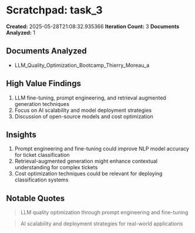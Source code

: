 # Scratchpad: task_3

**Created:** 2025-05-28T21:08:32.935366
**Iteration Count:** 3
**Documents Analyzed:** 1

## Documents Analyzed
- LLM_Quality_Optimization_Bootcamp_Thierry_Moreau_a

## High Value Findings
1. LLM fine-tuning, prompt engineering, and retrieval augmented generation techniques
2. Focus on AI scalability and model deployment strategies
3. Discussion of open-source models and cost optimization

## Insights
1. Prompt engineering and fine-tuning could improve NLP model accuracy for ticket classification
2. Retrieval-augmented generation might enhance contextual understanding for complex tickets
3. Cost optimization techniques could be relevant for deploying classification systems

## Notable Quotes
> LLM quality optimization through prompt engineering and fine-tuning

> AI scalability and deployment strategies for real-world applications
